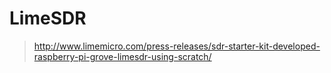 # LimeSDR



> http://www.limemicro.com/press-releases/sdr-starter-kit-developed-raspberry-pi-grove-limesdr-using-scratch/



